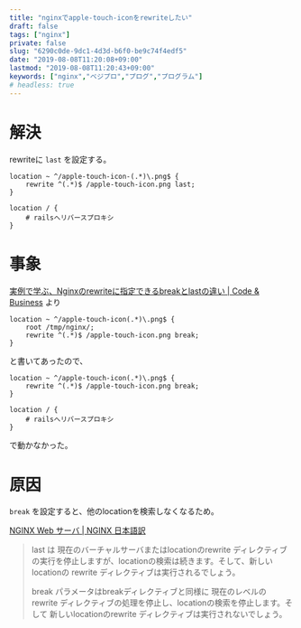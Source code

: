 ```yaml
---
title: "nginxでapple-touch-iconをrewriteしたい"
draft: false
tags: ["nginx"]
private: false
slug: "6290c0de-9dc1-4d3d-b6f0-be9c74f4edf5"
date: "2019-08-08T11:20:08+09:00"
lastmod: "2019-08-08T11:20:43+09:00"
keywords: ["nginx","ベジプロ","プログ","プログラム"]
# headless: true
---
```


# 解決
rewriteに `last` を設定する。
```:正しい設定
location ~ ^/apple-touch-icon-(.*)\.png$ {
    rewrite ^(.*)$ /apple-touch-icon.png last;
}

location / {
    # railsへリバースプロキシ
}
```

# 事象
[実例で学ぶ、Nginxのrewriteに指定できるbreakとlastの違い | Code & Business](https://remotestance.com/blog/2903/)
より
```:参考
location ~ ^/apple-touch-icon(.*)\.png$ {
    root /tmp/nginx/;
    rewrite ^(.*)$ /apple-touch-icon.png break;
}
```
と書いてあったので、

```:誤った設定
location ~ ^/apple-touch-icon(.*)\.png$ {
    rewrite ^(.*)$ /apple-touch-icon.png break;
}

location / {
    # railsへリバースプロキシ
}
```
で動かなかった。

# 原因
`break` を設定すると、他のlocationを検索しなくなるため。

[NGINX Web サーバ | NGINX 日本語訳](http://mogile.web.fc2.com/nginx/admin-guide/web-server.html)
>last は 現在のバーチャルサーバまたはlocationのrewrite ディレクティブの実行を停止しますが、locationの検索は続きます。そして、新しいlocationの rewrite ディレクティブは実行されるでしょう。
>
>break パラメータはbreakディレクティブと同様に 現在のレベルの rewrite ディレクティブの処理を停止し、locationの検索を停止します。そして 新しいlocationのrewrite ディレクティブは実行されないでしょう。

